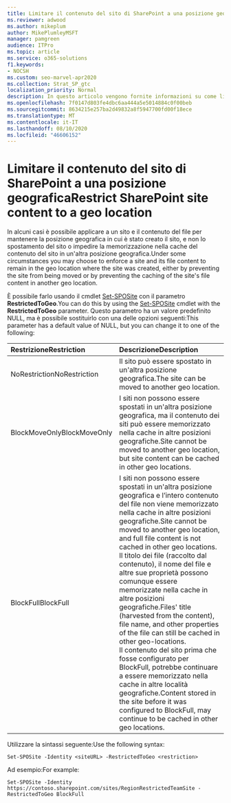 ```yaml
---
title: Limitare il contenuto del sito di SharePoint a una posizione geografica
ms.reviewer: adwood
ms.author: mikeplum
author: MikePlumleyMSFT
manager: pamgreen
audience: ITPro
ms.topic: article
ms.service: o365-solutions
f1.keywords:
- NOCSH
ms.custom: seo-marvel-apr2020
ms.collection: Strat_SP_gtc
localization_priority: Normal
description: In questo articolo vengono fornite informazioni su come limitare i siti di SharePoint a una posizione geografica specifica in un ambiente multi-geografico.
ms.openlocfilehash: 7f0147d803fe4dbc6aa444a5e5014884c0f00beb
ms.sourcegitcommit: 8634215e257ba2d49832a8f5947700fd00f18ece
ms.translationtype: MT
ms.contentlocale: it-IT
ms.lasthandoff: 08/10/2020
ms.locfileid: "46606152"
---
```

# <a name="restrict-sharepoint-site-content-to-a-geo-location"></a><span data-ttu-id="37ad1-103">Limitare il contenuto del sito di SharePoint a una posizione geografica</span><span class="sxs-lookup"><span data-stu-id="37ad1-103">Restrict SharePoint site content to a geo location</span></span>

<span data-ttu-id="37ad1-104">In alcuni casi è possibile applicare a un sito e il contenuto del file per mantenere la posizione geografica in cui è stato creato il sito, e non lo spostamento del sito o impedire la memorizzazione nella cache del contenuto del sito in un'altra posizione geografica.</span><span class="sxs-lookup"><span data-stu-id="37ad1-104">Under some circumstances you may choose to enforce a site and its file content to remain in the geo location where the site was created, either by preventing the site from being moved or by preventing the caching of the site's file content in another geo location.</span></span>

<span data-ttu-id="37ad1-105">È possibile farlo usando il cmdlet [Set-SPOSite](https://docs.microsoft.com/powershell/module/sharepoint-online/set-sposite) con il parametro **RestrictedToGeo**.</span><span class="sxs-lookup"><span data-stu-id="37ad1-105">You can do this by using the [Set-SPOSite](https://docs.microsoft.com/powershell/module/sharepoint-online/set-sposite) cmdlet with the **RestrictedToGeo** parameter.</span></span> <span data-ttu-id="37ad1-106">Questo parametro ha un valore predefinito NULL, ma è possibile sostituirlo con una delle opzioni seguenti:</span><span class="sxs-lookup"><span data-stu-id="37ad1-106">This parameter has a default value of NULL, but you can change it to one of the following:</span></span>

|<span data-ttu-id="37ad1-107">Restrizione</span><span class="sxs-lookup"><span data-stu-id="37ad1-107">Restriction</span></span>|<span data-ttu-id="37ad1-108">Descrizione</span><span class="sxs-lookup"><span data-stu-id="37ad1-108">Description</span></span>|
|:----------|:----------|
|<span data-ttu-id="37ad1-109">NoRestriction</span><span class="sxs-lookup"><span data-stu-id="37ad1-109">NoRestriction</span></span>|<span data-ttu-id="37ad1-110">Il sito può essere spostato in un'altra posizione geografica.</span><span class="sxs-lookup"><span data-stu-id="37ad1-110">The site can be moved to another geo location.</span></span>|
|<span data-ttu-id="37ad1-111">BlockMoveOnly</span><span class="sxs-lookup"><span data-stu-id="37ad1-111">BlockMoveOnly</span></span>|<span data-ttu-id="37ad1-112">I siti non possono essere spostati in un'altra posizione geografica, ma il contenuto dei siti può essere memorizzato nella cache in altre posizioni geografiche.</span><span class="sxs-lookup"><span data-stu-id="37ad1-112">Site cannot be moved to another geo location, but site content can be cached in other geo locations.</span></span>|
|<span data-ttu-id="37ad1-113">BlockFull</span><span class="sxs-lookup"><span data-stu-id="37ad1-113">BlockFull</span></span>|<span data-ttu-id="37ad1-114">I siti non possono essere spostati in un'altra posizione geografica e l’intero contenuto del file non viene memorizzato nella cache in altre posizioni geografiche.</span><span class="sxs-lookup"><span data-stu-id="37ad1-114">Site cannot be moved to another geo location, and full file content is not cached in other geo locations.</span></span> <span data-ttu-id="37ad1-115">Il titolo dei file (raccolto dal contenuto), il nome del file e altre sue proprietà possono comunque essere memorizzate nella cache in altre posizioni geografiche.</span><span class="sxs-lookup"><span data-stu-id="37ad1-115">Files' title (harvested from the content), file name, and other properties of the file can still be cached in other geo-locations.</span></span><br><span data-ttu-id="37ad1-116">Il contenuto del sito prima che fosse configurato per BlockFull, potrebbe continuare a essere memorizzato nella cache in altre località geografiche.</span><span class="sxs-lookup"><span data-stu-id="37ad1-116">Content stored in the site before it was configured to BlockFull, may continue to be cached in other geo locations.</span></span>|

<span data-ttu-id="37ad1-117">Utilizzare la sintassi seguente:</span><span class="sxs-lookup"><span data-stu-id="37ad1-117">Use the following syntax:</span></span>

`Set-SPOSite -Identity <siteURL> -RestrictedToGeo <restriction>`

<span data-ttu-id="37ad1-118">Ad esempio:</span><span class="sxs-lookup"><span data-stu-id="37ad1-118">For example:</span></span>

`Set-SPOSite -Identity https://contoso.sharepoint.com/sites/RegionRestrictedTeamSite -RestrictedToGeo BlockFull`

